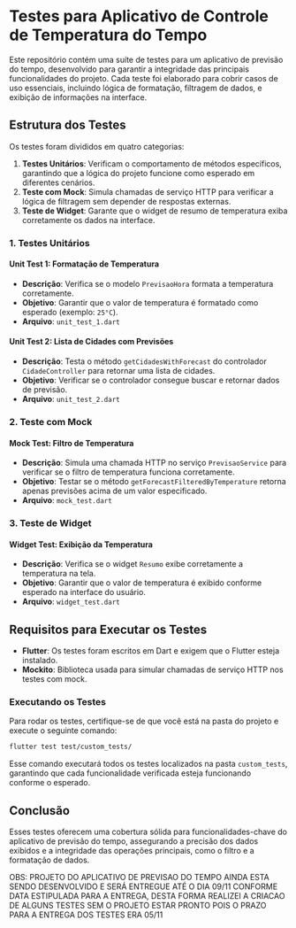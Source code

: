 # Testes para Aplicativo de Controle de Temperatura do Tempo

Este repositório contém uma suíte de testes para um aplicativo de previsão do tempo, desenvolvido para garantir a integridade das principais funcionalidades do projeto. Cada teste foi elaborado para cobrir casos de uso essenciais, incluindo lógica de formatação, filtragem de dados, e exibição de informações na interface.

## Estrutura dos Testes

Os testes foram divididos em quatro categorias:

1. **Testes Unitários**: Verificam o comportamento de métodos específicos, garantindo que a lógica do projeto funcione como esperado em diferentes cenários.
2. **Teste com Mock**: Simula chamadas de serviço HTTP para verificar a lógica de filtragem sem depender de respostas externas.
3. **Teste de Widget**: Garante que o widget de resumo de temperatura exiba corretamente os dados na interface.

### 1. Testes Unitários

#### Unit Test 1: Formatação de Temperatura
- **Descrição**: Verifica se o modelo `PrevisaoHora` formata a temperatura corretamente.
- **Objetivo**: Garantir que o valor de temperatura é formatado como esperado (exemplo: `25°C`).
- **Arquivo**: `unit_test_1.dart`

#### Unit Test 2: Lista de Cidades com Previsões
- **Descrição**: Testa o método `getCidadesWithForecast` do controlador `CidadeController` para retornar uma lista de cidades.
- **Objetivo**: Verificar se o controlador consegue buscar e retornar dados de previsão.
- **Arquivo**: `unit_test_2.dart`

### 2. Teste com Mock

#### Mock Test: Filtro de Temperatura
- **Descrição**: Simula uma chamada HTTP no serviço `PrevisaoService` para verificar se o filtro de temperatura funciona corretamente.
- **Objetivo**: Testar se o método `getForecastFilteredByTemperature` retorna apenas previsões acima de um valor especificado.
- **Arquivo**: `mock_test.dart`

### 3. Teste de Widget

#### Widget Test: Exibição da Temperatura
- **Descrição**: Verifica se o widget `Resumo` exibe corretamente a temperatura na tela.
- **Objetivo**: Garantir que o valor de temperatura é exibido conforme esperado na interface do usuário.
- **Arquivo**: `widget_test.dart`

## Requisitos para Executar os Testes

- **Flutter**: Os testes foram escritos em Dart e exigem que o Flutter esteja instalado.
- **Mockito**: Biblioteca usada para simular chamadas de serviço HTTP nos testes com mock.

### Executando os Testes

Para rodar os testes, certifique-se de que você está na pasta do projeto e execute o seguinte comando:

```bash
flutter test test/custom_tests/
```

Esse comando executará todos os testes localizados na pasta `custom_tests`, garantindo que cada funcionalidade verificada esteja funcionando conforme o esperado.

## Conclusão

Esses testes oferecem uma cobertura sólida para funcionalidades-chave do aplicativo de previsão do tempo, assegurando a precisão dos dados exibidos e a integridade das operações principais, como o filtro e a formatação de dados. 

OBS: PROJETO DO APLICATIVO DE PREVISAO DO TEMPO AINDA ESTA SENDO DESENVOLVIDO E SERÁ ENTREGUE ATÉ O DIA 09/11 CONFORME DATA ESTIPULADA PARA A ENTREGA, DESTA FORMA REALIZEI A CRIACAO DE ALGUNS TESTES SEM O PROJETO ESTAR PRONTO POIS O PRAZO PARA A ENTREGA DOS TESTES ERA 05/11
